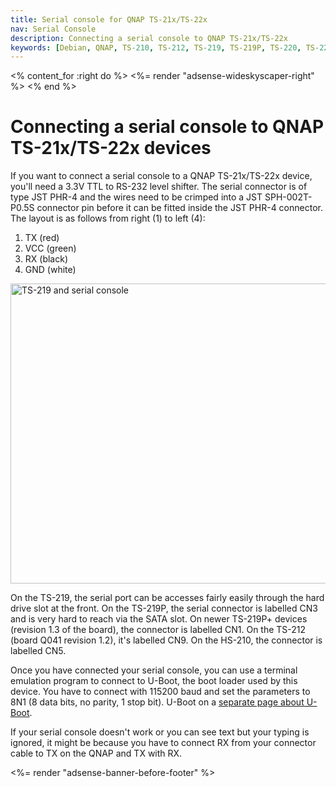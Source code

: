 ```yaml
---
title: Serial console for QNAP TS-21x/TS-22x
nav: Serial Console
description: Connecting a serial console to QNAP TS-21x/TS-22x
keywords: [Debian, QNAP, TS-210, TS-212, TS-219, TS-219P, TS-220, TS-221, serial, console, RS-232, hack]
---
```


<% content_for :right do %>
<%= render "adsense-wideskyscaper-right" %>
<% end %>

<h1>Connecting a serial console to QNAP TS-21x/TS-22x devices</h1>

If you want to connect a serial console to a QNAP TS-21x/TS-22x device, you'll
need a 3.3V TTL to RS-232 level shifter.  The serial connector is of type
JST PHR-4 and the wires need to be crimped into a JST SPH-002T-P0.5S
connector pin before it can be fitted inside the JST PHR-4 connector.  The
layout is as follows from right (1) to left (4):

<ol>
<li>TX (red)</li>
<li>VCC (green)</li>
<li>RX (black)</li>
<li>GND (white)</li>
</ol>

<img src = "../images/img_0004s.jpg" class="border" alt = "TS-219 and serial console" width="640" height="480" />

On the TS-219, the serial port can be accesses fairly easily through the
hard drive slot at the front.  On the TS-219P, the serial connector is
labelled CN3 and is very hard to reach via the SATA slot.  On newer
TS-219P+ devices (revision 1.3 of the board), the connector is labelled
CN1.  On the TS-212 (board Q041 revision 1.2), it's labelled CN9.  On the
HS-210, the connector is labelled CN5.

Once you have connected your serial console, you can use a terminal
emulation program to connect to U-Boot, the boot loader used by this
device.  You have to connect with 115200 baud and set the parameters to 8N1
(8 data bits, no parity, 1 stop bit).  U-Boot on a <a href =
"../uboot/">separate page about U-Boot</a>.

If your serial console doesn't work or you can see text but your typing is
ignored, it might be because you have to connect RX from your connector
cable to TX on the QNAP and TX with RX.

<div class="bbf">
<%= render "adsense-banner-before-footer" %>
</div>

